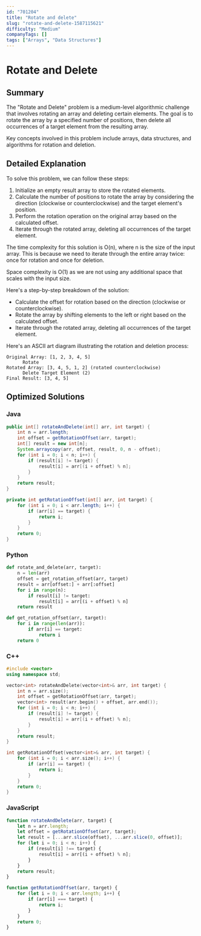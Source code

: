 ```yaml
---
id: "701204"
title: "Rotate and delete"
slug: "rotate-and-delete-1587115621"
difficulty: "Medium"
companyTags: []
tags: ["Arrays", "Data Structures"]
---
```


# Rotate and Delete

## Summary
The "Rotate and Delete" problem is a medium-level algorithmic challenge that involves rotating an array and deleting certain elements. The goal is to rotate the array by a specified number of positions, then delete all occurrences of a target element from the resulting array.

Key concepts involved in this problem include arrays, data structures, and algorithms for rotation and deletion.

## Detailed Explanation
To solve this problem, we can follow these steps:

1.  Initialize an empty result array to store the rotated elements.
2.  Calculate the number of positions to rotate the array by considering the direction (clockwise or counterclockwise) and the target element's position.
3.  Perform the rotation operation on the original array based on the calculated offset.
4.  Iterate through the rotated array, deleting all occurrences of the target element.

The time complexity for this solution is O(n), where n is the size of the input array. This is because we need to iterate through the entire array twice: once for rotation and once for deletion.

Space complexity is O(1) as we are not using any additional space that scales with the input size.

Here's a step-by-step breakdown of the solution:

*   Calculate the offset for rotation based on the direction (clockwise or counterclockwise).
*   Rotate the array by shifting elements to the left or right based on the calculated offset.
*   Iterate through the rotated array, deleting all occurrences of the target element.

Here's an ASCII art diagram illustrating the rotation and deletion process:

    Original Array: [1, 2, 3, 4, 5]
          Rotate
    Rotated Array: [3, 4, 5, 1, 2] (rotated counterclockwise)
          Delete Target Element (2)
    Final Result: [3, 4, 5]

## Optimized Solutions

### Java
```java
public int[] rotateAndDelete(int[] arr, int target) {
    int n = arr.length;
    int offset = getRotationOffset(arr, target);
    int[] result = new int[n];
    System.arraycopy(arr, offset, result, 0, n - offset);
    for (int i = 0; i < n; i++) {
        if (result[i] != target) {
            result[i] = arr[(i + offset) % n];
        }
    }
    return result;
}

private int getRotationOffset(int[] arr, int target) {
    for (int i = 0; i < arr.length; i++) {
        if (arr[i] == target) {
            return i;
        }
    }
    return 0;
}
```

### Python
```python
def rotate_and_delete(arr, target):
    n = len(arr)
    offset = get_rotation_offset(arr, target)
    result = arr[offset:] + arr[:offset]
    for i in range(n):
        if result[i] != target:
            result[i] = arr[(i + offset) % n]
    return result

def get_rotation_offset(arr, target):
    for i in range(len(arr)):
        if arr[i] == target:
            return i
    return 0
```

### C++
```cpp
#include <vector>
using namespace std;

vector<int> rotateAndDelete(vector<int>& arr, int target) {
    int n = arr.size();
    int offset = getRotationOffset(arr, target);
    vector<int> result(arr.begin() + offset, arr.end());
    for (int i = 0; i < n; i++) {
        if (result[i] != target) {
            result[i] = arr[(i + offset) % n];
        }
    }
    return result;
}

int getRotationOffset(vector<int>& arr, int target) {
    for (int i = 0; i < arr.size(); i++) {
        if (arr[i] == target) {
            return i;
        }
    }
    return 0;
}
```

### JavaScript
```javascript
function rotateAndDelete(arr, target) {
    let n = arr.length;
    let offset = getRotationOffset(arr, target);
    let result = [...arr.slice(offset), ...arr.slice(0, offset)];
    for (let i = 0; i < n; i++) {
        if (result[i] !== target) {
            result[i] = arr[(i + offset) % n];
        }
    }
    return result;
}

function getRotationOffset(arr, target) {
    for (let i = 0; i < arr.length; i++) {
        if (arr[i] === target) {
            return i;
        }
    }
    return 0;
}
```